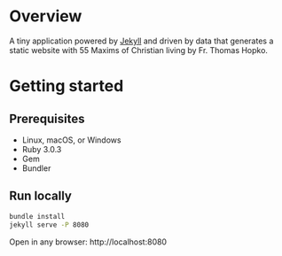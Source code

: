 # Overview
A tiny application powered by [Jekyll](https://jekyllrb.com) and driven by data that generates a static website with 55 Maxims of Christian living by Fr. Thomas Hopko.

# Getting started

## Prerequisites

- Linux, macOS, or Windows
- Ruby 3.0.3
- Gem
- Bundler

## Run locally

```bash
bundle install
jekyll serve -P 8080
```

Open in any browser: http://localhost:8080
